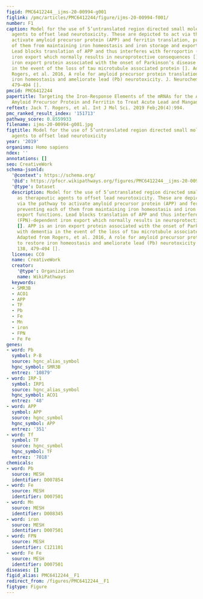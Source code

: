 ```yaml
---
figid: PMC6412244__ijms-20-00994-g001
figlink: /pmc/articles/PMC6412244/figure/ijms-20-00994-f001/
number: F1
caption: Model for the use of 5’untranslated region directed small molecules as therapeutic
  agents to offset lead neurotoxicity. These are depicted to act via the pathway to
  activate amyloid precursor protein (APP) and ferritin translation, preventing each
  of them from maintaining iron homeostasis and iron storage and export functions.
  Lead blocks translation of APP and thus interferes with ferroportin (FPN)-dependent
  iron export which normally results in neuroprotective consequences []. APP is an
  iron export protein associated with the onset of Parkinson’s disease with dementia
  in the event of the loss of tau microtubule associated protein []. Adapted from
  Rogers, et al. 2016, A role for amyloid precursor protein translation to restore
  iron homeostasis and ameliorate lead (Pb) neurotoxicity. J. Neurochemistry, 138,
  479–494 [].
pmcid: PMC6412244
papertitle: Targeting the Iron-Response Elements of the mRNAs for the Alzheimer’s
  Amyloid Precursor Protein and Ferritin to Treat Acute Lead and Manganese Neurotoxicity.
reftext: Jack T. Rogers, et al. Int J Mol Sci. 2019 Feb;20(4):994.
pmc_ranked_result_index: '151713'
pathway_score: 0.8559933
filename: ijms-20-00994-g001.jpg
figtitle: Model for the use of 5’untranslated region directed small molecules as therapeutic
  agents to offset lead neurotoxicity
year: '2019'
organisms: Homo sapiens
ndex: ''
annotations: []
seo: CreativeWork
schema-jsonld:
  '@context': https://schema.org/
  '@id': https://pfocr.wikipathways.org/figures/PMC6412244__ijms-20-00994-g001.html
  '@type': Dataset
  description: Model for the use of 5’untranslated region directed small molecules
    as therapeutic agents to offset lead neurotoxicity. These are depicted to act
    via the pathway to activate amyloid precursor protein (APP) and ferritin translation,
    preventing each of them from maintaining iron homeostasis and iron storage and
    export functions. Lead blocks translation of APP and thus interferes with ferroportin
    (FPN)-dependent iron export which normally results in neuroprotective consequences
    []. APP is an iron export protein associated with the onset of Parkinson’s disease
    with dementia in the event of the loss of tau microtubule associated protein [].
    Adapted from Rogers, et al. 2016, A role for amyloid precursor protein translation
    to restore iron homeostasis and ameliorate lead (Pb) neurotoxicity. J. Neurochemistry,
    138, 479–494 [].
  license: CC0
  name: CreativeWork
  creator:
    '@type': Organization
    name: WikiPathways
  keywords:
  - SMR3B
  - ACO1
  - APP
  - TF
  - Pb
  - Fe
  - Mn
  - iron
  - FPN
  - Fe Fe
genes:
- word: Pb
  symbol: P-B
  source: hgnc_alias_symbol
  hgnc_symbol: SMR3B
  entrez: '10879'
- word: IRP-1
  symbol: IRP1
  source: hgnc_alias_symbol
  hgnc_symbol: ACO1
  entrez: '48'
- word: APP
  symbol: APP
  source: hgnc_symbol
  hgnc_symbol: APP
  entrez: '351'
- word: Tf
  symbol: TF
  source: hgnc_symbol
  hgnc_symbol: TF
  entrez: '7018'
chemicals:
- word: Pb
  source: MESH
  identifier: D007854
- word: Fe
  source: MESH
  identifier: D007501
- word: Mn
  source: MESH
  identifier: D008345
- word: iron
  source: MESH
  identifier: D007501
- word: FPN
  source: MESH
  identifier: C121101
- word: Fe Fe
  source: MESH
  identifier: D007501
diseases: []
figid_alias: PMC6412244__F1
redirect_from: /figures/PMC6412244__F1
figtype: Figure
---
```

